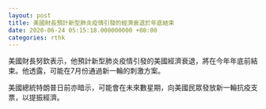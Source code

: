```yaml
---
layout: post
title: 美國財長預計新型肺炎疫情引發的經濟衰退於年底結束
date: 2020-06-24 05:15:18.000000000 +08:00
categories: rthk
---
```


美國財長努欽表示，他預計新型肺炎疫情引發的美國經濟衰退，將在今年年底前結束。他透露，可能在7月份通過新一輪的刺激方案。

美國總統特朗普日前亦暗示，可能會在未來數星期，向美國民眾發放新一輪抗疫支票，以提振經濟。
